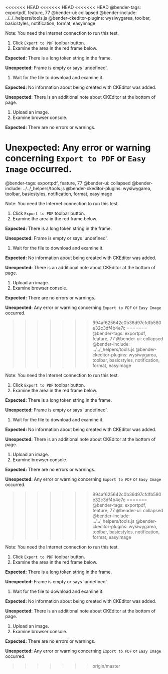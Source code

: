 <<<<<<< HEAD
<<<<<<< HEAD
<<<<<<< HEAD
@bender-tags: exportpdf, feature, 77
@bender-ui: collapsed
@bender-include: ../../_helpers/tools.js
@bender-ckeditor-plugins: wysiwygarea, toolbar, basicstyles, notification, format, easyimage

Note: You need the Internet connection to run this test.

1. Click `Export to PDF` toolbar button.
1. Examine the area in the red frame below.

  **Expected:** There is a long token string in the frame.

  **Unexpected:** Frame is empty or says 'undefined'.

1. Wait for the file to download and examine it.

  **Expected:** No information about being created with CKEditor was added.

  **Unexpected:** There is an additional note about CKEditor at the bottom of page.

1. Upload an image.
1. Examine browser console.

  **Expected:** There are no errors or warnings.

  **Unexpected:** Any error or warning concerning `Export to PDF` or `Easy Image` occurred.
=======
@bender-tags: exportpdf, feature, 77
@bender-ui: collapsed
@bender-include: ../../_helpers/tools.js
@bender-ckeditor-plugins: wysiwygarea, toolbar, basicstyles, notification, format, easyimage

Note: You need the Internet connection to run this test.

1. Click `Export to PDF` toolbar button.
1. Examine the area in the red frame below.

  **Expected:** There is a long token string in the frame.

  **Unexpected:** Frame is empty or says 'undefined'.

1. Wait for the file to download and examine it.

  **Expected:** No information about being created with CKEditor was added.

  **Unexpected:** There is an additional note about CKEditor at the bottom of page.

1. Upload an image.
1. Examine browser console.

  **Expected:** There are no errors or warnings.

  **Unexpected:** Any error or warning concerning `Export to PDF` or `Easy Image` occurred.
>>>>>>> 994af625642c0b36d97cfdfb580e32c3df4b4e7c
=======
@bender-tags: exportpdf, feature, 77
@bender-ui: collapsed
@bender-include: ../../_helpers/tools.js
@bender-ckeditor-plugins: wysiwygarea, toolbar, basicstyles, notification, format, easyimage

Note: You need the Internet connection to run this test.

1. Click `Export to PDF` toolbar button.
1. Examine the area in the red frame below.

  **Expected:** There is a long token string in the frame.

  **Unexpected:** Frame is empty or says 'undefined'.

1. Wait for the file to download and examine it.

  **Expected:** No information about being created with CKEditor was added.

  **Unexpected:** There is an additional note about CKEditor at the bottom of page.

1. Upload an image.
1. Examine browser console.

  **Expected:** There are no errors or warnings.

  **Unexpected:** Any error or warning concerning `Export to PDF` or `Easy Image` occurred.
>>>>>>> 994af625642c0b36d97cfdfb580e32c3df4b4e7c
=======
@bender-tags: exportpdf, feature, 77
@bender-ui: collapsed
@bender-include: ../../_helpers/tools.js
@bender-ckeditor-plugins: wysiwygarea, toolbar, basicstyles, notification, format, easyimage

Note: You need the Internet connection to run this test.

1. Click `Export to PDF` toolbar button.
1. Examine the area in the red frame below.

  **Expected:** There is a long token string in the frame.

  **Unexpected:** Frame is empty or says 'undefined'.

1. Wait for the file to download and examine it.

  **Expected:** No information about being created with CKEditor was added.

  **Unexpected:** There is an additional note about CKEditor at the bottom of page.

1. Upload an image.
1. Examine browser console.

  **Expected:** There are no errors or warnings.

  **Unexpected:** Any error or warning concerning `Export to PDF` or `Easy Image` occurred.
>>>>>>> origin/master
